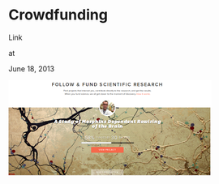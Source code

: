 # Crowdfunding




Link








at

June 18, 2013















![](Screenshotfrom2013-06-18154059.png)
